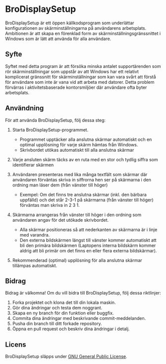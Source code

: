 # BroDisplaySetup

BroDisplaySetup är ett öppen källkodsprogram som underlättar konfigurationen av skärminställningarna på användarens arbetsplats. Ambitionen är att skapa en förenklad form av skärminställningsgränssnittet i Windows som är lätt att använda för alla användare.

## Syfte

Syftet med detta program är att försöka minska antalet supportärenden som rör skärminställningar som uppstår av att Windows har ett relativt komplicerat gränssnitt för skärminställningar som kan vara svårt att förstå för användare som inte är vana vid att arbeta med datorer. Detta problem förvärras i aktivitetsbaserade kontorsmiljöer där användare ofta byter arbetsplats. 

## Användning

För att använda BroDisplaySetup, följ dessa steg:

1. Starta BroDisplaySetup-programmet.
    - Programmet upptäcker alla anslutna skärmar automatiskt och en optimal upplösning för varje skärm hämtas från Windows.
    - Skrivbordet utökas automatiskt till alla anslutna skärmar
1. Varje ansluten skärm täcks av en ruta med en stor och tydlig siffra som identifierar skärmen
1. Användaren presenteras med lika många textfält som skärmar där användaren förväntas skriva in siffrorna hen ser på skärmarna i den ordning man läser dem (från vänster till höger)
    - Exempel: Om det finns tre anslutna skärmar (inkl. den bärbara uppfälld) och det står 2-3-1 på skärmarna (från vänster till höger) förväntas man skriva in 2 3 1.

1. Skärmarna arrangeras från vänster till höger i den ordning som användaren angav för det utökade skrivbordet.
    - Alla skärmar positioneras så att nederkanten av skärmarna är i linje med varandra.
    - Den externa bildskärmen längst till vänster kommer automatiskt att bli den primära bildskärmen (Laptopens interna bildskärm kommer aldrig att bli primär om det finns en eller flera externa bildskärmar). 
1. Rekommenderad (optimal) upplösning för alla anslutna skärmar tillämpas automatiskt.

## Bidrag

Bidrag är välkomna! Om du vill bidra till BroDisplaySetup, följ dessa riktlinjer:

1. Forka projektet och klona det till din lokala maskin.
2. Gör dina ändringar och testa dem noggrant.
3. Skapa en ny branch för din funktion eller buggfix.
4. Commita dina ändringar med beskrivande commit-meddelanden.
5. Pusha din branch till ditt forkade repository.
6. Öppna en pull request och beskriv dina ändringar i detalj.

## Licens

BroDisplaySetup släpps under [GNU General Public License](LICENSE.md).
